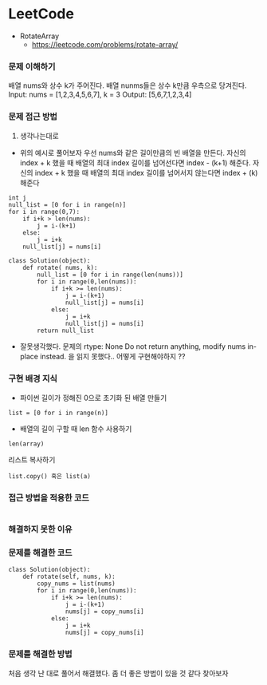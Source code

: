 # LeetCode
- RotateArray
  -  <https://leetcode.com/problems/rotate-array/> 

### 문제 이해하기
배열 nums와 상수 k가 주어진다. 
배열 nunms들은 상수 k만큼 우측으로 당겨진다.
Input: nums = [1,2,3,4,5,6,7], k = 3
Output: [5,6,7,1,2,3,4]

### 문제 접근 방법
1. 생각나는대로 
- 위의 예시로 풀어보자 
우선 nums와 같은 길이만큼의 빈 배열을 만든다. 
자신의 index + k 했을 때 배열의 최대 index 길이를 넘어선다면 
index - (k+1) 해준다. 
자신의 index + k 했을 때 배열의 최대 index 길이를 넘어서지 않는다면
index + (k) 해준다

```
int j 
null_list = [0 for i in range(n)]
for i in range(0,7):
    if i+k > len(nums):
        j = i-(k+1)
    else:
        j = i+k
    null_list[j] = nums[i]
```
```
class Solution(object):
    def rotate( nums, k):
        null_list = [0 for i in range(len(nums))]
        for i in range(0,len(nums)):
            if i+k >= len(nums):
                j = i-(k+1)
                null_list[j] = nums[i]
            else:
                j = i+k
                null_list[j] = nums[i]
        return null_list
```
- 잘못생각했다. 문제의 rtype: None Do not return anything, modify nums in-place instead. 을 읽지 못했다.. 
어떻게 구현해야하지 ?? 


### 구현 배경 지식
- 파이썬 길이가 정해진 0으로 초기화 된 배열 만들기
```
list = [0 for i in range(n)]
```
- 배열의 길이 구할 때 len 함수 사용하기 
```
len(array)
```
리스트 복사하기
```
list.copy() 혹은 list(a)
```
### 접근 방법을 적용한 코드
```
```
### 해결하지 못한 이유

### 문제를 해결한 코드
```
class Solution(object):
    def rotate(self, nums, k):
        copy_nums = list(nums)
        for i in range(0,len(nums)):
            if i+k >= len(nums):
                j = i-(k+1)
                nums[j] = copy_nums[i]
            else:
                j = i+k
                nums[j] = copy_nums[i]
```

### 문제를 해결한 방법
처음 생각 난 대로 풀어서 해결했다.
좀 더 좋은 방법이 있을 것 같다 찾아보자 